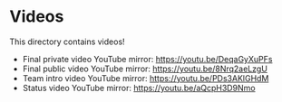 # Videos
This directory contains videos!

- Final private video YouTube mirror: https://youtu.be/DeqaGyXuPFs
- Final public video YouTube mirror: https://youtu.be/8Nrq2aeLzgU
- Team intro video YouTube mirror: https://youtu.be/PDs3AKlGHdM
- Status video YouTube mirror: https://youtu.be/aQcpH3D9Nmo